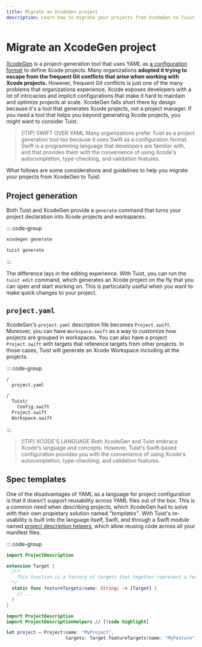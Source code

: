 ```yaml
---
title: Migrate an XcodeGen project
description: Learn how to migrate your projects from XcodeGen to Tuist.
---
```


# Migrate an XcodeGen project

[XcodeGen](https://github.com/yonaskolb/XcodeGen) is a project-generation tool that uses YAML as [a configuration format](https://github.com/yonaskolb/XcodeGen/blob/master/Docs/ProjectSpec.md) to define Xcode projects. Many organizations **adopted it trying to escape from the frequent Git conflicts that arise when working with Xcode projects.** However, frequent Git conflicts is just one of the many problems that organizations experience. Xcode exposes developers with a lot of intricacies and implicit configurations that make it hard to maintain and optimize projects at scale. XcodeGen falls short there by design because it's a tool that generates Xcode projects, not a project manager. If you need a tool that helps you beyond generating Xcode projects, you might want to consider Tuist.

> [!TIP] SWIFT OVER YAML
> Many organizations prefer Tuist as a project generation tool too because it uses Swift as a configuration format. Swift is a programming language that developers are familiar with, and that provides them with the convenience of using Xcode's autocompletion, type-checking, and validation features.

What follows are some considerations and guidelines to help you migrate your projects from XcodeGen to Tuist.

## Project generation

Both Tuist and XcodeGen provide a `generate` command that turns your project declaration into Xcode projects and workspaces.

::: code-group

```bash [XcodeGen]
xcodegen generate
```

```bash [Tuist]
tuist generate
```

:::

The difference lays in the editing experience. With Tuist, you can run the `tuist edit` command, which generates an Xcode project on the fly that you can open and start working on. This is particularly useful when you want to make quick changes to your project.

## `project.yaml`

XcodeGen's `project.yaml` description file becomes `Project.swift`. Moreover, you can have `Workspace.swift` as a way to customize how projects are grouped in workspaces. You can also have a project `Project.swift` with targets that reference targets from other projects. In those cases, Tuist will generate an Xcode Workspace including all the projects.

::: code-group

```bash [XcodeGen directory structure]
/
  project.yaml
```

```bash [Tuist directory structure]
/
  Tuist/
    Config.swift
  Project.swift
  Workspace.swift
```

:::

> [!TIP] XCODE'S LANGUAGE
> Both XcodeGen and Tuist embrace Xcode's language and concepts. However, Tuist's Swift-based configuration provides you with the convenience of using Xcode's autocompletion, type-checking, and validation features.

## Spec templates

One of the disadvantages of YAML as a language for project configuration is that it doesn't support reusability across YAML files out of the box. This is a common need when describing projects, which XcodeGen had to solve with their own propietary solution named _"templates"_. With Tuist's re-usability is built into the language itself, Swift, and through a Swift module named [project description helpers](/ru/guides/develop/projects/code-sharing), which allow reusing code across all your manifest files.

::: code-group

```swift [Tuist/ProjectDescriptionHelpers/Target+Features.swift]
import ProjectDescription

extension Target {
  /**
    This function is a factory of targets that together represent a feature.
  */
  static func featureTargets(name: String) -> [Target] {
    // ...
  }
}
```

```swift [Project.swift]
import ProjectDescription
import ProjectDescriptionHelpers // [!code highlight]

let project = Project(name: "MyProject",
                      targets: Target.featureTargets(name: "MyFeature")) // [!code highlight]
```
